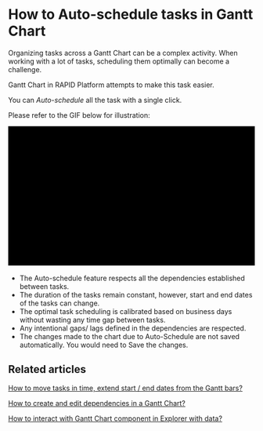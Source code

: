 # How to Auto-schedule tasks in Gantt Chart

Organizing tasks across a Gantt Chart can be a complex activity. When working with a lot of tasks, scheduling them optimally can become a challenge.

Gantt Chart in RAPID Platform attempts to make this task easier.

You can *Auto-schedule* all the task with a single click.

Please refer to the GIF below for illustration:

![Auto Schedule](cVk5XQG9yO6Qyg8y-auto-schedule-480p-230914.gif)

- The Auto-schedule feature respects all the dependencies established between tasks.
- The duration of the tasks remain constant, however, start and end dates of the tasks can change.
- The optimal task scheduling is calibrated based on business days without wasting any time gap between tasks.
- Any intentional gaps/ lags defined in the dependencies are respected.
- The changes made to the chart due to Auto-Schedule are not saved automatically. You would need to Save the changes.

## Related articles

[How to move tasks in time, extend start / end dates from the Gantt bars?](</docs/Rapid/3-User Manual/2-Explorer/3-Page Components/Gantt Component/altering-dates/altering-dates.md> "How to move tasks in time, extend start / end dates from the Gantt bars?")

[How to create and edit dependencies in a Gantt Chart?](</docs/Rapid/3-User Manual/2-Explorer/3-Page Components/Gantt Component/how-to-create-and-edit-dependencies-in-a-gantt-chart/how-to-create-and-edit-dependencies-in-a-gantt-chart.md> "How to create and edit dependencies in a Gantt Chart?")

[How to interact with Gantt Chart component in Explorer with data?](</docs/Rapid/3-User Manual/2-Explorer/3-Page Components/Gantt Component/1-how-to-interact-with-a-gantt-chart-in-explorer/1-how-to-interact-with-a-gantt-chart-in-explorer.md> "How to interact with a Gantt Chart?")

